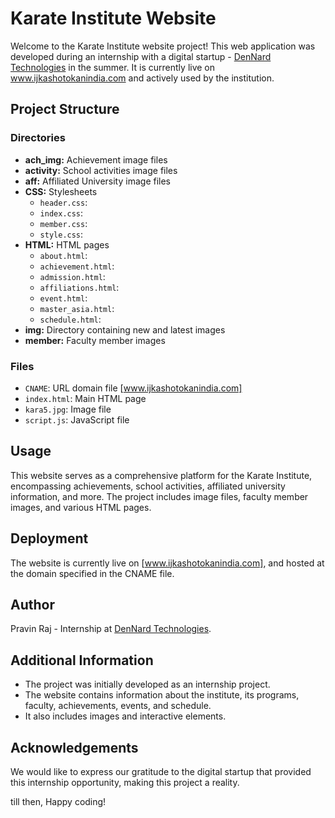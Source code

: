 # Karate Institute Website

Welcome to the Karate Institute website project! This web application was developed during an internship with a digital startup - [DenNard Technologies](https://sites.google.com/view/dennardtechnologies/home) in the summer. It is currently live on  www.ijkashotokanindia.com and actively used by the institution.

## Project Structure

### Directories

- **ach_img:** Achievement image files
- **activity:** School activities image files
- **aff:** Affiliated University image files
- **CSS:** Stylesheets
  - `header.css`: 
  - `index.css`:
  - `member.css`: 
  - `style.css`: 
- **HTML:** HTML pages
  - `about.html`: 
  - `achievement.html`: 
  - `admission.html`: 
  - `affiliations.html`:
  - `event.html`: 
  - `master_asia.html`: 
  - `schedule.html`:
- **img:** Directory containing new and latest images
- **member:** Faculty member images

### Files

- `CNAME`: URL domain file [www.ijkashotokanindia.com]
- `index.html`: Main HTML page
- `kara5.jpg`: Image file
- `script.js`: JavaScript file

## Usage

This website serves as a comprehensive platform for the Karate Institute, encompassing achievements, school activities, affiliated university information, and more. The project includes image files, faculty member images, and various HTML pages.

## Deployment

The website is currently live on [www.ijkashotokanindia.com], and hosted at the domain specified in the CNAME file.

## Author

Pravin Raj - Internship at [DenNard Technologies](https://sites.google.com/view/dennardtechnologies/home).

## Additional Information

- The project was initially developed as an internship project.
- The website contains information about the institute, its programs, faculty, achievements, events, and schedule.
- It also includes images and interactive elements.


## Acknowledgements

We would like to express our gratitude to the digital startup that provided this internship opportunity, making this project a reality.

till then, Happy coding!
